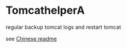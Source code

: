 # TomcathelperA
regular backup tomcat logs and restart tomcat

see [Chinese readme](README.ZH_CN.md "Chinese readme")